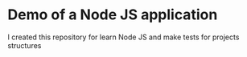 Demo of a Node JS application
=============================

I created this repository for learn Node JS and make tests for projects structures
